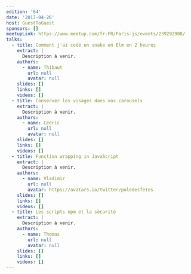 ```yaml
---
edition: '64'
date: '2017-04-26'
host: GuestToGuest
sponsors: []
meetupLink: https://www.meetup.com/fr-FR/Paris-js/events/239292908/
talks:
  - title: Comment j'ai codé un snake en Elm en 2 heures
    extract: |
      Description à venir.
    authors:
      - name: Thibaut
        url: null
        avatar: null
    slides: []
    links: []
    videos: []
  - title: Conserver les visages dans vos carousels
    extract: |
      Description à venir.
    authors:
      - name: Cédric
        url: null
        avatar: null
    slides: []
    links: []
    videos: []
  - title: Function wrapping in JavaScript
    extract: |
      Description à venir.
    authors:
      - name: Vladimir
        url: null
        avatar: https://avatars.io/twitter/poledesfetes
    slides: []
    links: []
    videos: []
  - title: Les scripts npm et la sécurité
    extract: |
      Description à venir.
    authors:
      - name: Thomas
        url: null
        avatar: null
    slides: []
    links: []
    videos: []
---
```

